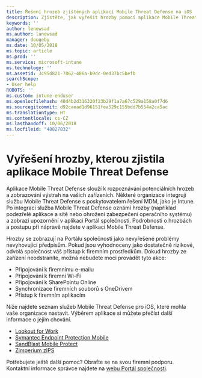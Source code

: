```yaml
---
title: Řešení hrozeb zjištěných aplikací Mobile Threat Defense na iOS | Dokumentace Microsoftu
description: Zjistěte, jak vyřešit hrozby pomocí aplikace Mobile Threat Defense pro iOS.
keywords: ''
author: lenewsad
ms.author: lanewsad
manager: dougeby
ms.date: 10/05/2018
ms.topic: article
ms.prod: ''
ms.service: microsoft-intune
ms.technology: ''
ms.assetid: 3c95d821-7862-486a-b9dc-0ed37bc5befb
searchScope:
- User help
ROBOTS: ''
ms.custom: intune-enduser
ms.openlocfilehash: 40d4b2d316320f23b29f1a7a67c529a158a0f7d6
ms.sourcegitcommit: d92caead1d96151fea529c155bdd7b554a2ca5ac
ms.translationtype: HT
ms.contentlocale: cs-CZ
ms.lasthandoff: 10/06/2018
ms.locfileid: "48827832"
---
```

# <a name="resolve-a-threat-found-by-a-mobile-threat-defense-app"></a>Vyřešení hrozby, kterou zjistila aplikace Mobile Threat Defense

Aplikace Mobile Threat Defense slouží k rozpoznávání potenciálních hrozeb a zobrazování výstrah na vašich zařízeních. Některé organizace integrují službu Mobile Threat Defense s poskytovatelem řešení MDM, jako je Intune. Po integraci služba Mobile Threat Defense oznámí hrozby (například podezřelé aplikace a sítě nebo ohrožení zabezpečení operačního systému) a zobrazí upozornění v aplikaci Portál společnosti. Podrobnosti o hrozbách a postupu při nápravě najdete v aplikaci Mobile Threat Defense.  

Hrozby se zobrazují na Portálu společnosti jako nevyřešené problémy nevyhovující předpisům. Pokud jsou vyhodnoceny jako dostatečně rizikové, odvolá společnost váš přístup k firemním prostředkům. Dokud hrozby ze zařízení neodstraníte, možná nebudete moci provádět tyto akce:  

* Připojování k firemnímu e-mailu
* Připojování k firemní Wi-Fi
* Připojování k SharePointu Online
* Synchronizace firemních souborů s OneDrivem
* Přístup k firemním aplikacím

Níže najdete seznam služeb Mobile Threat Defense pro iOS, které mohla vaše organizace nastavit. Výběrem aplikace si můžete přečíst další informace o jejím chování. 


* [Lookout for Work](you-need-to-resolve-a-threat-found-by-lookout-for-work-ios.md)
* [Symantec Endpoint Protection Mobile](you-need-to-resolve-a-threat-found-by-skycure-ios.md)
* [SandBlast Mobile Protect](you-need-to-resolve-a-threat-found-by-checkpoint-ios.md)
* [Zimperium zIPS](you-need-to-resolve-a-threat-found-by-zips-ios.md)

Potřebujete ještě další pomoc? Obraťte se na svou firemní podporu. Kontaktní informace správce najdete na [webu Portál společnosti](https://go.microsoft.com/fwlink/?linkid=2010980).  

